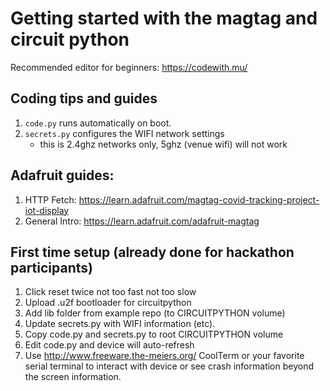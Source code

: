 # Getting started with the magtag and circuit python

Recommended editor for beginners: https://codewith.mu/

## Coding tips and guides
1. `code.py` runs automatically on boot.
2. `secrets.py` configures the WIFI network settings
   - this is 2.4ghz networks only, 5ghz (venue wifi) will not work

## Adafruit guides:
1. HTTP Fetch: https://learn.adafruit.com/magtag-covid-tracking-project-iot-display
2. General Intro: https://learn.adafruit.com/adafruit-magtag

## First time setup (already done for hackathon participants)
1. Click reset twice not too fast not too slow
2. Upload .u2f bootloader for circuitpython
3. Add lib folder from example repo (to CIRCUITPYTHON volume)
4. Update secrets.py with WIFI information (etc).
5. Copy code.py and secrets.py to root CIRCUITPYTHON volume
6. Edit code.py and device will auto-refresh
7. Use http://www.freeware.the-meiers.org/ CoolTerm or your favorite serial terminal to interact with device or see crash information beyond the screen information.